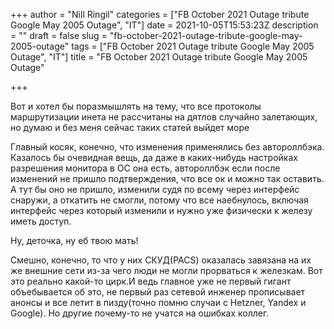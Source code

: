 +++
author = "Nill Ringil"
categories = ["FB October 2021 Outage tribute Google May 2005 Outage", "IT"]
date = 2021-10-05T15:53:23Z
description = ""
draft = false
slug = "fb-october-2021-outage-tribute-google-may-2005-outage"
tags = ["FB October 2021 Outage tribute Google May 2005 Outage", "IT"]
title = "FB October 2021 Outage tribute Google May 2005 Outage"

+++


Вот и хотел бы поразмышлять на тему, что все протоколы маршрутизации инета не рассчитаны на дятлов случайно залетающих, но думаю и без меня сейчас таких статей выйдет море

Главный косяк, конечно, что изменения применялись без автороллбэка. Казалось бы очевидная вещь, да даже в каких-нибудь настройках разрешения монитора в ОС она есть, автороллбэк если после изменений не пришло подтверждения, что все ок и можно так оставить. А тут бы оно не пришло, изменили судя по всему через интерфейс снаружи, а откатить не смогли, потому что все наебнулось, включая интерфейс через который изменили и нужно уже физически к железу иметь доступ.

Ну, деточка, ну еб твою мать!

Смешно, конечно, то что у них СКУД(PACS) оказалась завязана на их же внешние сети из-за чего люди не могли прорваться к железкам. Вот это реально какой-то цирк.И ведь главное уже не первый гигант объебывается об это, не первый раз сетевой инженер прописывает анонсы и все летит в пизду(точно помню случаи с Hetzner, Yandex и Google). Но другие почему-то не учатся на ошибках коллег.

